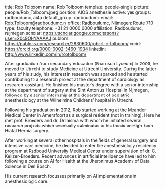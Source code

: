 title: Rob Tolboom
name: Rob Tolboom
template: people-single
picture: people/Rob_Tolboom.jpeg
position: AIOS anesthesie
active: yes
groups: radboudumc, ai4a
default_group: radboudumc
email: Rob.Tolboom@radboudumc.nl
office: Radboudumc, Nijmegen: Route 710
type: faculty
telephone: +31 24 0000 0000
affiliation: Radboudumc, Nijmegen
scholar: https://scholar.google.com/citations?user=20c9OHYAAAAJ
publons: https://publons.com/researcher/2830600/robert-c-tolboom/
orcid: https://orcid.org/0000-0002-3460-1934
linkedin: http://www.linkedin.com/in/robtolboom/

After graduation from secondary education (Baarnsch Lyceum) in 2005, he moved to Utrecht to study Medicine at Utrecht University. During the latter years of his study, his interest in research was sparked and he started contributing to a research project at the department of cardiology as research-assistant. He finished his master’s degree with a senior internship at the department of surgery at the Sint Antonius Hospital in Nijmegen, followed by a senior internship at the department of pediatric anesthesiology at the Wilhelmina Childrens’ hospital in Utrecht. 

Following his graduation in 2012, Rob started working at the Meander Medical Center in Amersfoort as a surgical resident (not in training). Here he met prof. Broeders and dr. Draaisma with whom he initiated several research projects which eventually culminated to his thesis on High-tech Hiatal Hernia surgery. 

After working at several other hospitals in the fields of general surgery and intensive care medicine, he decided to enter the anesthesiology residency program at Radboud University Medical Center under supervision of dr. C. Keijzer-Broeders. Recent advances in artificial intelligence have led to him following a course on AI for Health at the Jheronimus Academy of Data Science in Den Bosch. 

His current research focusses primarily on AI implementations in anesthesiologic care.